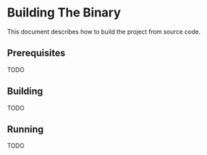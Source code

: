 # Building The Binary

This document describes how to build the project from source code.

## Prerequisites

TODO

## Building

TODO

## Running

TODO